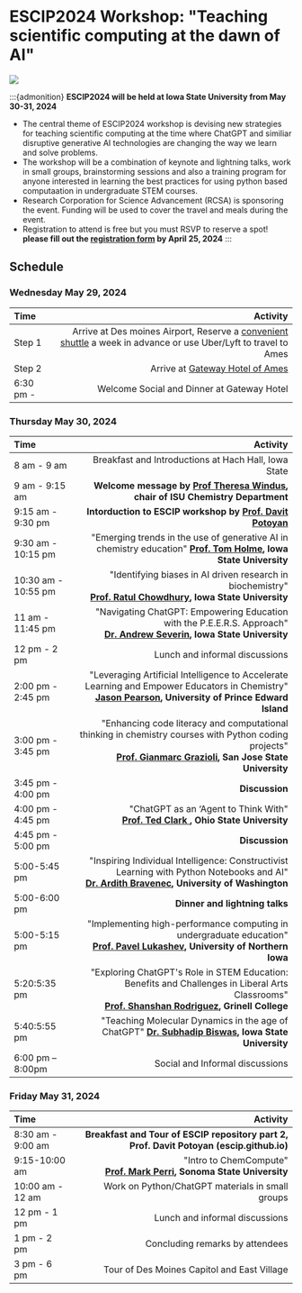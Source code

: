 # ESCIP2024 Workshop: "Teaching scientific computing at the dawn of AI"

![](isu.jpg)

:::{admonition} **ESCIP2024 will be held at Iowa State University from May 30-31, 2024**

- The central theme of ESCIP2024 workshop is devising new strategies for teaching scientific computing at the time where ChatGPT and similiar disruptive generative AI technologies are changing the way we learn and solve problems.  
- The workshop will be a combination of keynote and lightning talks, work in small groups, brainstorming sessions and also a training program for anyone interested in learning the best practices for using python based computaation in undergraduate STEM courses. 
- Research Corporation for Science Advancement (RCSA) is sponsoring the event. Funding will be used to cover the travel and meals during the event. 
- Registration to attend is free but you must RSVP to reserve a spot! **please fill out the [registration form](https://forms.gle/HbCYMA9KCphwH9Jd8) by April 25, 2024** 
:::


## Schedule

### Wednesday May 29, 2024

|    Time         |   Activity   |
| :------------   | -------------: |
| Step 1          |  Arrive at Des moines Airport, Reserve a [convenient shuttle](https://www.executiveexpress.biz/shuttle-service/) a week in advance or use Uber/Lyft to travel to Ames|
| Step 2          |  Arrive at [Gateway Hotel of Ames](https://www.gatewayames.com/?gad_source=1&gclid=CjwKCAiAivGuBhBEEiwAWiFmYd_bDL2ZwiJL24UCD7-JF8ZD6-vSqDUP6vmgmWIXBR79M8Nu1fIwgBoCoKcQAvD_BwE&gclsrc=aw.ds) |
| 6:30 pm -       |  Welcome Social and Dinner at Gateway Hotel |


### Thursday May 30, 2024

|    Time         |   Activity   |
| :------------   | -------------: |
| 8 am - 9 am  | Breakfast and Introductions at Hach Hall, Iowa State|
| 9 am - 9:15 am  | **Welcome message by [Prof Theresa Windus](https://www.chem.iastate.edu/people/theresa-windus), chair of ISU Chemistry Department**|
| 9:15 am - 9:30 pm | **Intorduction to ESCIP workshop by [Prof. Davit Potoyan](https://www.chem.iastate.edu/people/davit-potoyan)**|
| 9:30 am - 10:15 pm | "Emerging trends in the use of generative AI in chemistry education" **[Prof. Tom Holme](https://www.chem.iastate.edu/people/tom-holme), Iowa State University** |
| 10:30 am - 10:55 pm | "Identifying biases in AI driven research in biochemistry" <br> **[Prof. Ratul Chowdhury](https://www.engineering.iastate.edu/people/profile/ratul/), Iowa State University** |
| 11 am - 11:45 pm | "Navigating ChatGPT: Empowering Education with the P.E.E.R.S. Approach" <br> **[Dr. Andrew Severin](https://www.bcb.iastate.edu/people/andrew-severin), Iowa State University**  |
| 12 pm - 2 pm | Lunch and informal discussions|
| 2:00 pm - 2:45 pm | "Leveraging Artificial Intelligence to Accelerate Learning and Empower Educators in Chemistry" **[Jason Pearson](https://islandscholar.ca/people/jpearson), University of Prince Edward Island** |
| 3:00 pm - 3:45 pm | "Enhancing code literacy and computational thinking in chemistry courses with Python coding projects" <br> **[Prof. Gianmarc Grazioli](https://gianmarc.com/), San Jose State University**|
| 3:45 pm - 4:00 pm | **Discussion**|
| 4:00 pm - 4:45 pm | "ChatGPT as an ‘Agent to Think With" <br> **[Prof. Ted Clark ](https://chemistry.osu.edu/people/clark.789), Ohio State University**|
| 4:45 pm - 5:00 pm | **Discussion**|
| 5:00-5:45 pm | "Inspiring Individual Intelligence: Constructivist Learning with Python Notebooks and AI" <br> **[Dr. Ardith Bravenec](https://depts.washington.edu/astrobio/wordpress/profile/ardith-bravenec/), University of Washington**|
| 5:00-6:00 pm | **Dinner and lightning talks**|
| 5:00-5:15 pm|  "Implementing high-performance computing in undergraduate education" <br> **[Prof. Pavel Lukashev](https://chas.uni.edu/physics/directory/pavel-lukashev), University of Northern Iowa**|
| 5:20:5:35 pm | "Exploring ChatGPT's Role in STEM Education: Benefits and Challenges in Liberal Arts Classrooms" <br> **[Prof. Shanshan Rodriguez](https://www.grinnell.edu/user/rodriguezs), Grinell College**|
| 5:40:5:55 pm | "Teaching Molecular Dynamics in the age of ChatGPT" **[Dr. Subhadip Biswas](linkedin.com/in/biswas-subhadip), Iowa State University**|
| 6:00 pm – 8:00pm | Social and Informal discussions |

### Friday May 31, 2024

|    Time         |   Activity   |
| :------------   | -------------: |
| 8:30 am - 9:00 am |  **Breakfast and Tour of ESCIP repository part 2, Prof. Davit Potoyan (escip.github.io)** |
| 9:15-10:00 am | "Intro to ChemCompute" <br> **[Prof. Mark Perri](https://chemistry.sonoma.edu/faculty-staff/mark-j-perri), Sonoma State University**|
| 10:00 am - 12 am | Work on Python/ChatGPT materials in small groups  |
| 12 pm - 1 pm | Lunch and informal discussions |
| 1  pm - 2 pm | Concluding remarks by attendees |
| 3 pm - 6 pm | Tour of Des Moines Capitol and East Village |
